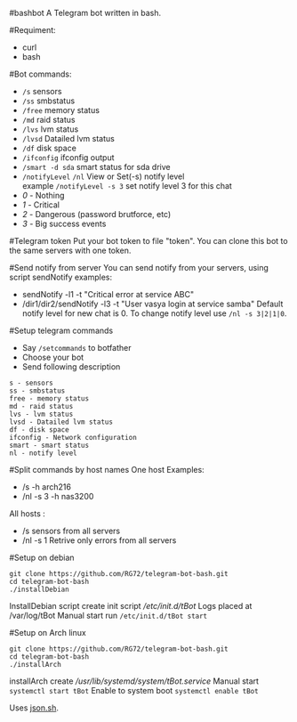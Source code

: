 #bashbot
A Telegram bot written in bash.

#Requiment:
* curl
* bash

#Bot commands:
- `/s` sensors
- `/ss` smbstatus
- `/free` memory status
- `/md` raid status
- `/lvs` lvm status
- `/lvsd` Datailed lvm status
- `/df` disk space
- `/ifconfig` ifconfig output
- `/smart -d sda` smart status for sda drive
- `/notifyLevel` `/nl` View or Set(-s) notify level
<br />example `/notifyLevel -s 3` set notify level 3 for this chat
 - *0* - Nothing
 - *1* - Critical
 - *2* - Dangerous (password brutforce, etc)
 - *3* - Big success events

#Telegram token
Put your bot token to file "token".
You can clone this bot to the same servers with one token.

#Send notify from server
You can send notify from your servers, using script sendNotify
examples:
- sendNotify -l1 -t "Critical error at service ABC"
- /dir1/dir2/sendNotify -l3 -t "User vasya login at service samba"
Default notify level for new chat is 0. To change notify level use `/nl -s 3|2|1|0`.

#Setup telegram commands
- Say `/setcommands` to botfather
- Choose your bot
- Send following description
```
s - sensors
ss - smbstatus
free - memory status
md - raid status
lvs - lvm status
lvsd - Datailed lvm status
df - disk space
ifconfig - Network configuration
smart - smart status
nl - notify level
```

#Split commands by host names
One host Examples:
- /s -h arch216
- /nl -s 3 -h nas3200

All hosts :
- /s sensors from all servers
- /nl -s 1  Retrive only errors from all servers

#Setup on debian
```
git clone https://github.com/RG72/telegram-bot-bash.git
cd telegram-bot-bash
./installDebian
```
InstallDebian script create init script */etc/init.d/tBot*
Logs placed at /var/log/tBot
Manual start run `/etc/init.d/tBot start`

#Setup on Arch linux
```
git clone https://github.com/RG72/telegram-bot-bash.git
cd telegram-bot-bash
./installArch
```
installArch create */usr/lib/systemd/system/tBot.service*
Manual start `systemctl start tBot`
Enable to system boot `systemctl enable tBot`

Uses [json.sh](https://github.com/dominictarr/JSON.sh).

